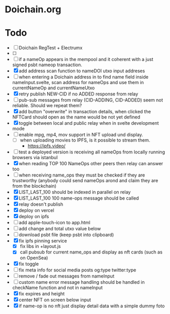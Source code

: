 # Doichain.org

# Todo
- [ ] Doichain RegTest + Electrumx 
- [ ] 
- [ ] if a nameOp appears in the mempool and it coherent with a just signed psbt nameop transaction.
- [x] add address scan function to nameDOI utxo input addreses
- [ ] when entering a Doichain address in to find name field inside nameInput.svelte, scan address for nameOps and use them in currentNameOp and currentNameUtxo
- [x] retry publish NEW-CID if no ADDED response from relay 
- [ ] pub-sub messages from relay (CID-ADDING, CID-ADDED) seem not reliable. Should we repeat them? 
- [x] add button "overwrite" in transaction details, when clicked the NFTCard should open as the name would be not yet defined 
- [x] toggle between local and public relay when in svelte development mode 
- [ ] enable mpg, mp4, mov support in NFT upload und display. 
  - [ ] when uploading movies to IPFS, is it possible to stream them.
    - https://ipfs.video/
- [ ] test a deployed version is receiving all nameOps from locally running browsers via istanbul
- [x] when reading TOP 100 NameOps other peers then relay can answer too
- [ ] when receiving name_ops they must be checked if they are trustworthy (anybody could send nameOps arond and claim they are from the blockchain) 
- [x] LIST_LAST_100 should be indexed in parallel on relay
- [x] LIST_LAST_100 100 name-ops message should be called
- [x] relay doesn't publish
- [x] deploy on vercel 
- [x] deploy on ipfs
- [ ] add apple-touch-icon to app.html
- [ ] add change and total utxo value below
- [ ] download psbt file (keep psbt into clipboard)
- [x] fix ipfs pinning service
  - [x] fix libs in +layout.js
  - [x] call pubsub for current name_ops and display as nft cards (such as on OpenSea)
- [x] fix toggle 
- [ ] fix meta info for social media posts og:type twitter:type
- [ ] remove / fade out messages from nameInput
- [ ] custom name error message handling should be handled in checkName function and not in nameInput
- [x] fix expires and height
- [x] center NFT on screen below input
- [x] if name-op is no nft just display detail data with a simple dummy foto